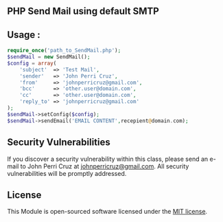 
## PHP Send Mail using default SMTP

## Usage : 


```php
require_once('path_to_SendMail.php');
$sendMail = new SendMail();
$config = array(
	'subject'  => 'Test Mail',
	'sender'   => 'John Perri Cruz',
	'from'     => 'johnperricruz@gmail.com',
	'bcc'      => 'other.user@domain.com',
	'cc'       => 'other.user@domain.com',
	'reply_to' => 'johnperricruz@gmail.com'
);
$sendMail->setConfig($config);
$sendMail->sendEmail('EMAIL CONTENT',recepient@domain.com);
```

## Security Vulnerabilities

If you discover a security vulnerability within this class, please send an e-mail to John Perri Cruz at johnperricruz@gmail.com. All security vulnerabilities will be promptly addressed.

## License

This Module is open-sourced software licensed under the [MIT license](http://opensource.org/licenses/MIT).
